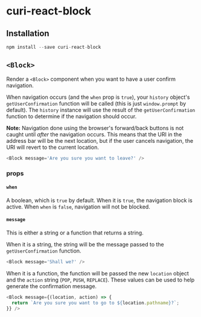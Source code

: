 # curi-react-block

## Installation

```js
npm install --save curi-react-block
```

## `<Block>`

Render a `<Block>` component when you want to have a user confirm navigation.

When navigation occurs (and the `when` prop is `true`), your `history` object's `getUserConfirmation` function will be called (this is just `window.prompt` by default). The `history` instance will use the result of the `getUserConfirmation` function to determine if the navigation should occur.

**Note:** Navigation done using the browser's forward/back buttons is not caught until _after_ the navigation occurs. This means that the URI in the address bar will be the next location, but if the user cancels navigation, the URI will revert to the current location.

```js
<Block message='Are you sure you want to leave?' />
```

### props

#### `when`

A boolean, which is `true` by default. When it is `true`, the navigation block is active. When `when` is `false`, navigation will not be blocked.

#### `message`

This is either a string or a function that returns a string.

When it is a string, the string will be the message passed to the `getUserConfirmation` function.

```js
<Block message='Shall we?' />
```

When it is a function, the function will be passed the new `location` object and the `action` string (`POP`, `PUSH`, `REPLACE`). These values can be used to help generate the confirmation message.

```js
<Block message={(location, action) => {
  return `Are you sure you want to go to ${location.pathname}?`;
}} />
```
